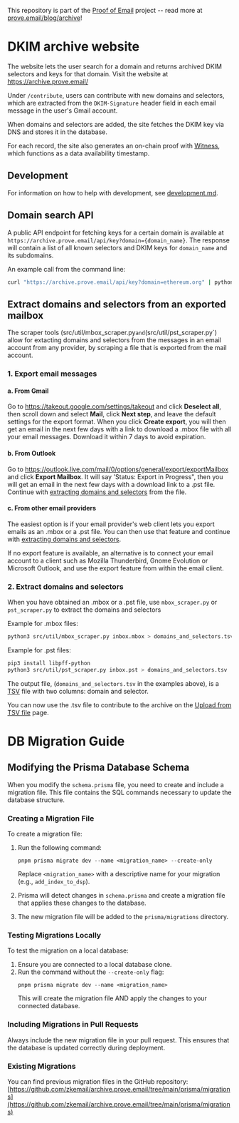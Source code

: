 This repository is part of the [Proof of Email](https://prove.email/) project -- read more at [prove.email/blog/archive](https://prove.email/blog/archive)!

# DKIM archive website

The website lets the user search for a domain and returns archived DKIM selectors and keys for that domain. Visit the website at https://archive.prove.email/

Under `/contribute`, users can contribute with new domains and selectors, which are extracted from the `DKIM-Signature` header field in each email message in the user's Gmail account.

When domains and selectors are added, the site fetches the DKIM key via DNS and stores it in the database.

For each record, the site also generates an on-chain proof with [Witness](https://witness.co), which functions as a data availability timestamp.

## Development
For information on how to help with development, see [development.md](development.md).

## Domain search API

A public API endpoint for fetching keys for a certain domain is available at `https://archive.prove.email/api/key?domain={domain_name}`. The response will contain a list of all known selectors and DKIM keys for `domain_name` and its subdomains.

An example call from the command line:

```bash
curl "https://archive.prove.email/api/key?domain=ethereum.org" | python -m json.tool
```

<a name="mailbox_scraper"></a>

## Extract domains and selectors from an exported mailbox

The scraper tools (src/util/mbox_scraper.py` and `(src/util/pst_scraper.py`) allow for extacting domains and selectors
from the messages in an email account from any provider, by scraping a file that is exported from the mail account.

### 1. Export email messages

#### a. From Gmail

Go to https://takeout.google.com/settings/takeout and click **Deselect all**, then scroll down and select **Mail**, click **Next step**, and leave the default settings for the export format. When you click **Create export**, you will then get an email in the next few days with a link to download a .mbox file with all your email messages. Download it within 7 days to avoid expiration.

#### b. From Outlook

Go to https://outlook.live.com/mail/0/options/general/export/exportMailbox and click **Export Mailbox**.
It will say 'Status: Export in Progress", then you will get an email in the next few days with a download link to a .pst file.
Continue with [extracting domains and selectors](#archive_extract) from the file.


#### c. From other email providers

The easiest option is if your email provider's web client lets you export emails as an .mbox or a .pst file.
You can then use that feature and continue with [extracting domains and selectors](#archive_extract).

If no export feature is available, an alternative is to connect your email account to a client such as Mozilla Thunderbird, Gnome Evolution or Microsoft Outlook, and use the export feature from within the email client.

<a name="archive_extract"></a>

### 2. Extract domains and selectors

When you have obtained an .mbox or a .pst file, use `mbox_scraper.py` or `pst_scraper.py` to extract the domains and selectors

Example for .mbox files:

```bash
python3 src/util/mbox_scraper.py inbox.mbox > domains_and_selectors.tsv
```

Example for .pst files:

```bash
pip3 install libpff-python
python3 src/util/pst_scraper.py inbox.pst > domains_and_selectors.tsv
```

The output file, (`domains_and_selectors.tsv` in the examples above), is a [TSV](https://en.wikipedia.org/wiki/Tab-separated_values) file with two columns: domain and selector.

You can now use the .tsv file to contribute to the archive on the [Upload from TSV file](https://archive.prove.email/upload_tsv) page.

# DB Migration Guide

## Modifying the Prisma Database Schema

When you modify the `schema.prisma` file, you need to create and include a migration file. This file contains the SQL commands necessary to update the database structure.

### Creating a Migration File

To create a migration file:

1. Run the following command:
   ```
   pnpm prisma migrate dev --name <migration_name> --create-only
   ```
   Replace `<migration_name>` with a descriptive name for your migration (e.g., `add_index_to_dsp`).

2. Prisma will detect changes in `schema.prisma` and create a migration file that applies these changes to the database.

3. The new migration file will be added to the `prisma/migrations` directory.

### Testing Migrations Locally

To test the migration on a local database:

1. Ensure you are connected to a local database clone.
2. Run the command without the `--create-only` flag:
   ```
   pnpm prisma migrate dev --name <migration_name>
   ```
   This will create the migration file AND apply the changes to your connected database.

### Including Migrations in Pull Requests

Always include the new migration file in your pull request. This ensures that the database is updated correctly during deployment.

### Existing Migrations

You can find previous migration files in the GitHub repository:
[https://github.com/zkemail/archive.prove.email/tree/main/prisma/migrations](https://github.com/zkemail/archive.prove.email/tree/main/prisma/migrations)
